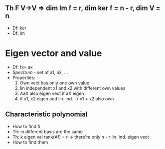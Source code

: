 ## Th F V->V => dim lm f = r, dim ker f = n - r, dim V = n
- Df: ker
- Df: lm

# Eigen vector and value
- Df:  fx= ax
- *Spectrum* - set of a1, a2, ... 
- Properties:
	1. Own vect has only one own value
	2. lin independent x1 and x2 with different own values
	3. AaX also eigen vect if aX eigen
	4. if x1, x2 eigen and lin. ind. -> x1 + x2 also own

## Characteristic polynomial
- How to find fi
- Th: in different basis are the same
- Th: k eigen val rank(Af) = r -> there're only n - r lin. ind. eigen vect 
- How to find them